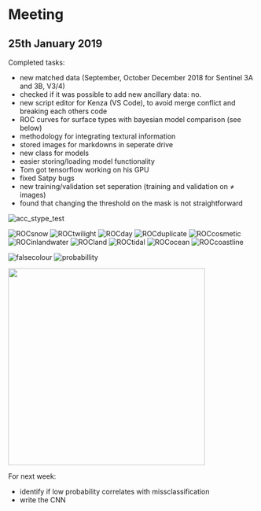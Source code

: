 # Meeting 
## 25th January 2019

Completed tasks:
- new matched data (September, October December 2018 for Sentinel 3A and 3B, V3/4)
- checked if it was possible to add new ancillary data: no.
- new script editor for Kenza (VS Code), to avoid merge conflict and breaking each others code
- ROC curves for surface types with bayesian model comparison (see below)
- methodology for integrating textural information
- stored images for markdowns in seperate drive
- new class for models 
- easier storing/loading model functionality
- Tom got tensorflow working on his GPU 
- fixed Satpy bugs
- new training/validation set seperation (training and validation on ≠ images)
- found that changing the threshold on the mask is not straightforward 

![acc_stype_test](http://www.hep.ph.ic.ac.uk/~kt2015/acc_stype_test2.png)

![ROCsnow](http://www.hep.ph.ic.ac.uk/~kt2015/ROCsnow2.png)
![ROCtwilight](http://www.hep.ph.ic.ac.uk/~kt2015/ROCtwilight2.png)
![ROCday](http://www.hep.ph.ic.ac.uk/~kt2015/ROCday2.png)
![ROCduplicate](http://www.hep.ph.ic.ac.uk/~kt2015/ROCduplicate2.png)
![ROCcosmetic](http://www.hep.ph.ic.ac.uk/~kt2015/ROCcosmetic2.png)
![ROCinlandwater](http://www.hep.ph.ic.ac.uk/~kt2015/ROCinlandwater2.png)
![ROCland](http://www.hep.ph.ic.ac.uk/~kt2015/ROCland2.png)
![ROCtidal](http://www.hep.ph.ic.ac.uk/~kt2015/ROCtidal2.png)
![ROCocean](http://www.hep.ph.ic.ac.uk/~kt2015/ROCocean2.png)
![ROCcoastline](http://www.hep.ph.ic.ac.uk/~kt2015/ROCcoastline2.png)

![falsecolour](http://www.hep.ph.ic.ac.uk/~kt2015/FCI.png)
![probabillity](http://www.hep.ph.ic.ac.uk/~kt2015/Probability.png)

<img src=http://www.hep.ph.ic.ac.uk/~kt2015/Flowchart.png width="400"> 

For next week: 
- identify if low probability correlates with missclassification
- write the CNN

